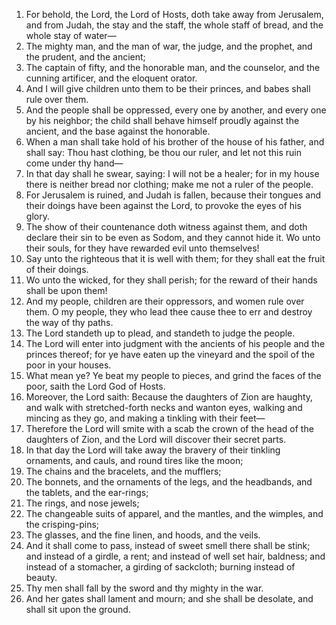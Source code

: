 1. For behold, the Lord, the Lord of Hosts, doth take away from Jerusalem, and from Judah, the stay and the staff, the whole staff of bread, and the whole stay of water—
2. The mighty man, and the man of war, the judge, and the prophet, and the prudent, and the ancient;
3. The captain of fifty, and the honorable man, and the counselor, and the cunning artificer, and the eloquent orator.
4. And I will give children unto them to be their princes, and babes shall rule over them.
5. And the people shall be oppressed, every one by another, and every one by his neighbor; the child shall behave himself proudly against the ancient, and the base against the honorable.
6. When a man shall take hold of his brother of the house of his father, and shall say: Thou hast clothing, be thou our ruler, and let not this ruin come under thy hand—
7. In that day shall he swear, saying: I will not be a healer; for in my house there is neither bread nor clothing; make me not a ruler of the people.
8. For Jerusalem is ruined, and Judah is fallen, because their tongues and their doings have been against the Lord, to provoke the eyes of his glory.
9. The show of their countenance doth witness against them, and doth declare their sin to be even as Sodom, and they cannot hide it. Wo unto their souls, for they have rewarded evil unto themselves!
10. Say unto the righteous that it is well with them; for they shall eat the fruit of their doings.
11. Wo unto the wicked, for they shall perish; for the reward of their hands shall be upon them!
12. And my people, children are their oppressors, and women rule over them. O my people, they who lead thee cause thee to err and destroy the way of thy paths.
13. The Lord standeth up to plead, and standeth to judge the people.
14. The Lord will enter into judgment with the ancients of his people and the princes thereof; for ye have eaten up the vineyard and the spoil of the poor in your houses.
15. What mean ye? Ye beat my people to pieces, and grind the faces of the poor, saith the Lord God of Hosts.
16. Moreover, the Lord saith: Because the daughters of Zion are haughty, and walk with stretched-forth necks and wanton eyes, walking and mincing as they go, and making a tinkling with their feet—
17. Therefore the Lord will smite with a scab the crown of the head of the daughters of Zion, and the Lord will discover their secret parts.
18. In that day the Lord will take away the bravery of their tinkling ornaments, and cauls, and round tires like the moon;
19. The chains and the bracelets, and the mufflers;
20. The bonnets, and the ornaments of the legs, and the headbands, and the tablets, and the ear-rings;
21. The rings, and nose jewels;
22. The changeable suits of apparel, and the mantles, and the wimples, and the crisping-pins;
23. The glasses, and the fine linen, and hoods, and the veils.
24. And it shall come to pass, instead of sweet smell there shall be stink; and instead of a girdle, a rent; and instead of well set hair, baldness; and instead of a stomacher, a girding of sackcloth; burning instead of beauty.
25. Thy men shall fall by the sword and thy mighty in the war.
26. And her gates shall lament and mourn; and she shall be desolate, and shall sit upon the ground.
